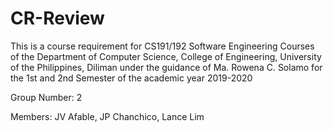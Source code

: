 # CR-Review

This is a course requirement for CS191/192 Software Engineering Courses of the Department of Computer Science, College of Engineering, University of the Philippines, Diliman under the guidance of Ma. Rowena C. Solamo for the 1st and 2nd Semester of the academic year 2019-2020


Group Number: 2

Members: JV Afable, JP Chanchico, Lance Lim
